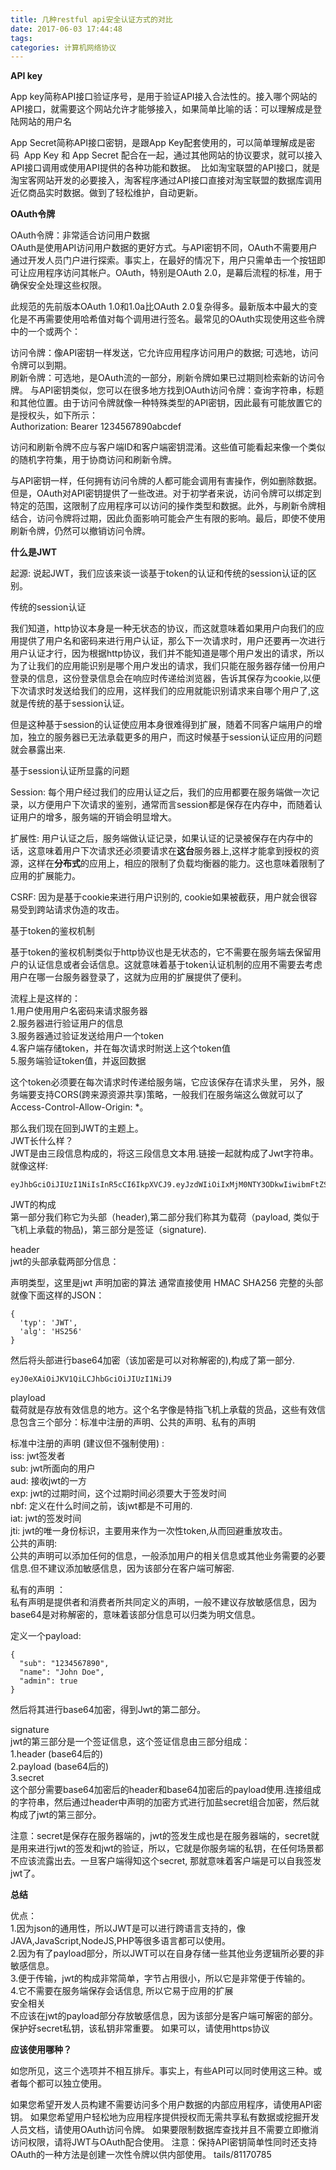 ```yaml
---
title: 几种restful api安全认证方式的对比
date: 2017-06-03 17:44:48
tags:
categories: 计算机网络协议
---
```



**API key**

App key简称API接口验证序号，是用于验证API接入合法性的。接入哪个网站的API接口，就需要这个网站允许才能够接入，如果简单比喻的话：可以理解成是登陆网站的用户名 

App Secret简称API接口密钥，是跟App Key配套使用的，可以简单理解成是密码 
App Key 和 App Secret 配合在一起，通过其他网站的协议要求，就可以接入API接口调用或使用API提供的各种功能和数据。 
比如淘宝联盟的API接口，就是淘宝客网站开发的必要接入，淘客程序通过API接口直接对淘宝联盟的数据库调用近亿商品实时数据。做到了轻松维护，自动更新。


**OAuth令牌**

OAuth令牌：非常适合访问用户数据  
OAuth是使用API​​访问用户数据的更好方式。与API密钥不同，OAuth不需要用户通过开发人员门户进行探索。事实上，在最好的情况下，用户只需单击一个按钮即可让应用程序访问其帐户。OAuth，特别是OAuth 2.0，是幕后流程的标准，用于确保安全处理这些权限。

此规范的先前版本OAuth 1.0和1.0a比OAuth 2.0复杂得多。最新版本中最大的变化是不再需要使用哈希值对每个调用进行签名。最常见的OAuth实现使用这些令牌中的一个或两个：

访问令牌：像API密钥一样发送，它允许应用程序访问用户的数据; 可选地，访问令牌可以到期。  
刷新令牌：可选地，是OAuth流的一部分，刷新令牌如果已过期则检索新的访问令牌。
与API密钥类似，您可以在很多地方找到OAuth访问令牌：查询字符串，标题和其他位置。由于访问令牌就像一种特殊类型的API密钥，因此最有可能放置它的是授权头，如下所示：  
Authorization: Bearer 1234567890abcdef  

访问和刷新令牌不应与客户端ID和客户端密钥混淆。这些值可能看起来像一个类似的随机字符集，用于协商访问和刷新令牌。

与API密钥一样，任何拥有访问令牌的人都可能会调用有害操作，例如删除数据。但是，OAuth对API密钥提供了一些改进。对于初学者来说，访问令牌可以绑定到特定的范围，这限制了应用程序可以访问的操作类型和数据。此外，与刷新令牌相结合，访问令牌将过期，因此负面影响可能会产生有限的影响。最后，即使不使用刷新令牌，仍然可以撤销访问令牌。






**什么是JWT**


起源:
说起JWT，我们应该来谈一谈基于token的认证和传统的session认证的区别。

传统的session认证

我们知道，http协议本身是一种无状态的协议，而这就意味着如果用户向我们的应用提供了用户名和密码来进行用户认证，那么下一次请求时，用户还要再一次进行用户认证才行，因为根据http协议，我们并不能知道是哪个用户发出的请求，所以为了让我们的应用能识别是哪个用户发出的请求，我们只能在服务器存储一份用户登录的信息，这份登录信息会在响应时传递给浏览器，告诉其保存为cookie,以便下次请求时发送给我们的应用，这样我们的应用就能识别请求来自哪个用户了,这就是传统的基于session认证。

但是这种基于session的认证使应用本身很难得到扩展，随着不同客户端用户的增加，独立的服务器已无法承载更多的用户，而这时候基于session认证应用的问题就会暴露出来.

基于session认证所显露的问题

Session: 每个用户经过我们的应用认证之后，我们的应用都要在服务端做一次记录，以方便用户下次请求的鉴别，通常而言session都是保存在内存中，而随着认证用户的增多，服务端的开销会明显增大。

扩展性: 用户认证之后，服务端做认证记录，如果认证的记录被保存在内存中的话，这意味着用户下次请求还必须要请求在**这台**服务器上,这样才能拿到授权的资源，这样在**分布式**的应用上，相应的限制了负载均衡器的能力。这也意味着限制了应用的扩展能力。

CSRF: 因为是基于cookie来进行用户识别的, cookie如果被截获，用户就会很容易受到跨站请求伪造的攻击。

基于token的鉴权机制

基于token的鉴权机制类似于http协议也是无状态的，它不需要在服务端去保留用户的认证信息或者会话信息。这就意味着基于token认证机制的应用不需要去考虑用户在哪一台服务器登录了，这就为应用的扩展提供了便利。

流程上是这样的：  
1.用户使用用户名密码来请求服务器  
2.服务器进行验证用户的信息  
3.服务器通过验证发送给用户一个token  
4.客户端存储token，并在每次请求时附送上这个token值  
5.服务端验证token值，并返回数据

这个token必须要在每次请求时传递给服务端，它应该保存在请求头里， 另外，服务端要支持CORS(跨来源资源共享)策略，一般我们在服务端这么做就可以了Access-Control-Allow-Origin: *。

那么我们现在回到JWT的主题上。  
JWT长什么样？  
JWT是由三段信息构成的，将这三段信息文本用.链接一起就构成了Jwt字符串。就像这样:  
```
eyJhbGciOiJIUzI1NiIsInR5cCI6IkpXVCJ9.eyJzdWIiOiIxMjM0NTY3ODkwIiwibmFtZSI6IkpvaG4gRG9lIiwiYWRtaW4iOnRydWV9.TJVA95OrM7E2cBab30RMHrHDcEfxjoYZgeFONFh7HgQ
```

JWT的构成  
第一部分我们称它为头部（header),第二部分我们称其为载荷（payload, 类似于飞机上承载的物品)，第三部分是签证（signature).

header  
jwt的头部承载两部分信息：

声明类型，这里是jwt
声明加密的算法 通常直接使用 HMAC SHA256
完整的头部就像下面这样的JSON：

```
{
  'typ': 'JWT',
  'alg': 'HS256'
}
```

然后将头部进行base64加密（该加密是可以对称解密的),构成了第一部分.
```
eyJ0eXAiOiJKV1QiLCJhbGciOiJIUzI1NiJ9
```

playload  
载荷就是存放有效信息的地方。这个名字像是特指飞机上承载的货品，这些有效信息包含三个部分：标准中注册的声明、公共的声明、私有的声明

标准中注册的声明 (建议但不强制使用) :  
iss: jwt签发者  
sub: jwt所面向的用户  
aud: 接收jwt的一方  
exp: jwt的过期时间，这个过期时间必须要大于签发时间  
nbf: 定义在什么时间之前，该jwt都是不可用的.  
iat: jwt的签发时间  
jti: jwt的唯一身份标识，主要用来作为一次性token,从而回避重放攻击。    
公共的声明:  
公共的声明可以添加任何的信息，一般添加用户的相关信息或其他业务需要的必要信息.但不建议添加敏感信息，因为该部分在客户端可解密.

私有的声明 ：  
私有声明是提供者和消费者所共同定义的声明，一般不建议存放敏感信息，因为base64是对称解密的，意味着该部分信息可以归类为明文信息。

定义一个payload:  
```
{
  "sub": "1234567890",
  "name": "John Doe",
  "admin": true
}
```
然后将其进行base64加密，得到Jwt的第二部分。

signature   
jwt的第三部分是一个签证信息，这个签证信息由三部分组成：  
1.header (base64后的)  
2.payload (base64后的)  
3.secret  
这个部分需要base64加密后的header和base64加密后的payload使用.连接组成的字符串，然后通过header中声明的加密方式进行加盐secret组合加密，然后就构成了jwt的第三部分。

注意：secret是保存在服务器端的，jwt的签发生成也是在服务器端的，secret就是用来进行jwt的签发和jwt的验证，所以，它就是你服务端的私钥，在任何场景都不应该流露出去。一旦客户端得知这个secret, 那就意味着客户端是可以自我签发jwt了。


**总结**  

优点：  
1.因为json的通用性，所以JWT是可以进行跨语言支持的，像JAVA,JavaScript,NodeJS,PHP等很多语言都可以使用。  
2.因为有了payload部分，所以JWT可以在自身存储一些其他业务逻辑所必要的非敏感信息。  
3.便于传输，jwt的构成非常简单，字节占用很小，所以它是非常便于传输的。  
4.它不需要在服务端保存会话信息, 所以它易于应用的扩展  
安全相关    
不应该在jwt的payload部分存放敏感信息，因为该部分是客户端可解密的部分。
保护好secret私钥，该私钥非常重要。
如果可以，请使用https协议


**应该使用哪种？**

如您所见，这三个选项并不相互排斥。事实上，有些API可以同时使用这三种。或者每个都可以独立使用。

如果您希望开发人员构建不需要访问多个用户数据的内部应用程序，请使用API​​密钥。
如果您希望用户轻松地为应用程序提供授权而无需共享私有数据或挖掘开发人员文档，请使用OAuth访问令牌。
如果要限制数据库查找并且不需要立即撤消访问权限，请将JWT与OAuth配合使用。
注意：保持API密钥简单性同时还支持OAuth的一种方法是创建一次性令牌以供内部使用。
tails/81170785